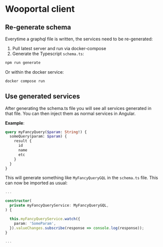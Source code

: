 # Wooportal client

## Re-generate schema

Everytime a graphql file is written, the services need to be re-generated:

1. Pull latest server and run via docker-compose
2. Generate the Typescript `schema.ts`:

  ```bash
  npm run generate
  ```

Or within the docker service:

```bash
docker compose run 

```

## Use generated services
After generating the schema.ts file you will see all services generated in that file. You can then inject them as normal services in Angular.

**Example**:

```graphql
query myFancyQuery($param: String!) {
  someQuery(param: $param) {
    result {
      id
      name
      etc
    }
  }
}
```

This will generate something like `MyFancyQueryGQL` in the `schema.ts` file. This can now be imported as usual:

```typescript
...

constructor(
  private myFancyQueryService: MyFancyQueryGQL,
) {

  this.myFancyQueryService.watch({
    param: 'SomeParam',
  }).valueChanges.subscribe(response => console.log(response));
}

...

```
